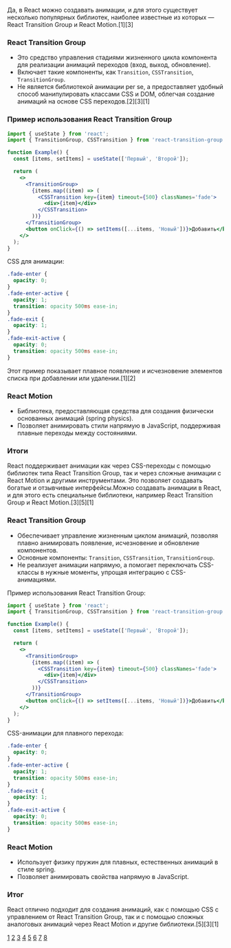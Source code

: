 Да, в React можно создавать анимации, и для этого существует несколько популярных библиотек, наиболее известные из которых — React Transition Group и React Motion.[1][3]

### React Transition Group

- Это средство управления стадиями жизненного цикла компонента для реализации анимаций переходов (вход, выход, обновление).
- Включает такие компоненты, как `Transition`, `CSSTransition`, `TransitionGroup`.
- Не является библиотекой анимации per se, а предоставляет удобный способ манипулировать классами CSS и DOM, облегчая создание анимаций на основе CSS переходов.[2][3][1]

### Пример использования React Transition Group

```jsx
import { useState } from 'react';
import { TransitionGroup, CSSTransition } from 'react-transition-group';

function Example() {
  const [items, setItems] = useState(['Первый', 'Второй']);

  return (
    <>
      <TransitionGroup>
        {items.map((item) => (
          <CSSTransition key={item} timeout={500} classNames='fade'>
            <div>{item}</div>
          </CSSTransition>
        ))}
      </TransitionGroup>
      <button onClick={() => setItems([...items, 'Новый'])}>Добавить</button>
    </>
  );
}
```

CSS для анимации:

```css
.fade-enter {
  opacity: 0;
}
.fade-enter-active {
  opacity: 1;
  transition: opacity 500ms ease-in;
}
.fade-exit {
  opacity: 1;
}
.fade-exit-active {
  opacity: 0;
  transition: opacity 500ms ease-in;
}
```

Этот пример показывает плавное появление и исчезновение элементов списка при добавлении или удалении.[1][2]

### React Motion

- Библиотека, предоставляющая средства для создания физически основанных анимаций (spring physics).
- Позволяет анимировать стили напрямую в JavaScript, поддерживая плавные переходы между состояниями.

### Итоги

React поддерживает анимации как через CSS-переходы с помощью библиотек типа React Transition Group, так и через сложные анимации с React Motion и другими инструментами. Это позволяет создавать богатые и отзывчивые интерфейсы.Можно создавать анимации в React, и для этого есть специальные библиотеки, например React Transition Group и React Motion.[3][5][1]

### React Transition Group

- Обеспечивает управление жизненным циклом анимаций, позволяя плавно анимировать появление, исчезновение и обновление компонентов.
- Основные компоненты: `Transition`, `CSSTransition`, `TransitionGroup`.
- Не реализует анимации напрямую, а помогает переключать CSS-классы в нужные моменты, упрощая интеграцию с CSS-анимациями.

Пример использования React Transition Group:

```jsx
import { useState } from 'react';
import { TransitionGroup, CSSTransition } from 'react-transition-group';

function Example() {
  const [items, setItems] = useState(['Первый', 'Второй']);

  return (
    <>
      <TransitionGroup>
        {items.map((item) => (
          <CSSTransition key={item} timeout={500} classNames='fade'>
            <div>{item}</div>
          </CSSTransition>
        ))}
      </TransitionGroup>
      <button onClick={() => setItems([...items, 'Новый'])}>Добавить</button>
    </>
  );
}
```

CSS-анимации для плавного перехода:

```css
.fade-enter {
  opacity: 0;
}
.fade-enter-active {
  opacity: 1;
  transition: opacity 500ms ease-in;
}
.fade-exit {
  opacity: 1;
}
.fade-exit-active {
  opacity: 0;
  transition: opacity 500ms ease-in;
}
```

### React Motion

- Использует физику пружин для плавных, естественных анимаций в стиле spring.
- Позволяет анимировать свойства напрямую в JavaScript.

### Итог

React отлично подходит для создания анимаций, как с помощью CSS с управлением от React Transition Group, так и с помощью сложных аналоговых анимаций через React Motion и другие библиотеки.[5][3][1]

[1](https://reactdev.ru/libs/react-transition-group/transition/)
[2](https://my-js.org/docs/guide/react-transition-group)
[3](https://reactdev.ru/libs/react-transition-group/)
[4](https://otus.ru/nest/post/1241/)
[5](https://habr.com/ru/companies/skillbox/articles/456972/)
[6](https://betacode.net/12159/react-transition-group-csstransition-example)
[7](https://hackmd.io/@C2OSIGGEQXmcvfo56adhIQ/S16MzihKs)
[8](https://www.youtube.com/watch?v=o-TvR6srMrA)
